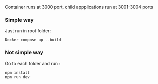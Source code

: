 Container runs at 3000 port, child appplications run at 3001-3004 ports

### Simple way
Just run in root folder:
```
Docker compose up --build
```


### Not simple way
Go to each folder and run :
```
npm install
npm run dev
```
